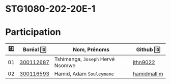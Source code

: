 # STG1080-202-20E-1

# Participation

|:hash:| Boréal :id:             | Nom, Prénoms                       |  Github :id:                                   |
|------|-------------------------|------------------------------------|------------------------------------------------|
|   01 |  [300112687](300112687) | Tshimanga, `Joseph` Hervé Nsomwe   | [jthn9022](https://github.com/jthn9022)        |
|   02 |  [300116593](300116593) | Hamid, Adam `Souleymane`           | [hamidmallim](https://github.com/hamidmallim)  |




